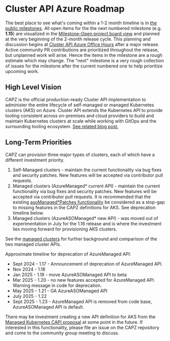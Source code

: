 # Cluster API Azure Roadmap

The best place to see what's coming within a 1-2 month timeline is in [the public milestones](https://github.com/kubernetes-sigs/cluster-api-provider-azure/milestones).
All open items for the the next numbered milestone (e.g. **1.15**) are visualized in the [Milestone-Open project board view](https://github.com/orgs/kubernetes-sigs/projects/26/views/7) and planned at the very beginning of the 2-month release cycle. This planning and discussion begins at [Cluster API Azure Office Hours](http://bit.ly/k8s-capz-agenda) after a major release.
Active community PR contributions are prioritized throughout the release, but unplanned work will arise. Hence the items in the milestone are a rough estimate which may change.
The "next" milestone is a very rough collection of issues for the milestone after the current numbered one to help prioritize upcoming work.

## High Level Vision

CAPZ is the official production-ready Cluster API implementation to administer the entire lifecycle of self-managed or managed Kubernetes clusters (AKS) on Azure. Cluster API extends the Kubernetes API to provide tooling consistent across on-premises and cloud providers to build and maintain Kubernetes clusters at scale while working with GitOps and the surrounding tooling ecosystem. [See related blog post.](https://cloudblogs.microsoft.com/opensource/2023/04/20/kubernetes-at-scale-with-gitops-and-cluster-api/)

## Long-Term Priorities

CAPZ can provision three major types of clusters, each of which have a different investment priority.

1. Self-Managed clusters - maintain the current functionality via bug fixes and security patches.  New features will be accepted via contributor pull requests.
2. Managed clusters (AzureManaged* current API) - maintain the current functionality via bug fixes and security patches.  New features will be accepted via contributor pull requests. It is recommended that the existing [asoManaged*Patches functionality](./managed/managedcluster.md#warning-warning-this-is-meant-to-be-used-sparingly-to-enable-features-for-development-and-testing-that-are-not-otherwise-represented-in-the-capz-api-misconfiguration-that-conflicts-with-capzs-normal-mode-of-operation-is-possible) be considered as a stop-gap to missing features in the CAPZ definitions for AKS.
See deprecation timeline below.
3. Managed clusters (AzureASOManaged* new API) - was moved out of experimentation in July for the 1.16 release and is where the investment lies moving forward for provisioning AKS clusters.

See the [managed clusters](./managed/managed.md) for further background and comparison of the two managed cluster APIs.

Approximate timeline for deprecation of AzureManaged API:
- Sept 2024 - 1.17 - Announcement of deprecation of AzureManaged API.
- Nov 2024 - 1.18
- Jan 2025 - 1.19 - move AzureASOManaged API to beta
- Mar 2025 - 1.20 - no new features accepted for AzureManaged API. Warning message in code for deprecation.
- May 2025 - 1.21 - GA AzureASOManaged API
- July 2025 - 1.22
- Sept 2025 - 1.23 - AzureManaged API is removed from code base, AzureASOManaged API is default.

There may be investment creating a new API definition for AKS from the [Managed Kubernetes CAPI proposal](https://github.com/kubernetes-sigs/cluster-api/blob/main/docs/proposals/20220725-managed-kubernetes.md) at some point in the future.  If interested in this functionality, please file an issue on the CAPZ repository and come to the community group meeting to discuss.
